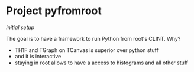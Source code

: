 Project pyfromroot
==================

*initial setup*

The goal is to have a framework to run Python from root\'s CLINT. Why?

-   TH1F and TGraph on TCanvas is superior over python stuff
-   and it is interactive
-   staying in root allows to have a access to histograms and all other
    stuff
